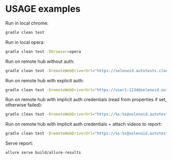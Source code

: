 
# USAGE examples

Run in local chrome:

```bash
gradle clean test
```

Run in local opera:

```bash
gradle clean test -Dbrowser=opera
```

Run on remote hub without auth:

```bash
gradle clean test -DremoteWebDriverUrl="https://selenoid.autotests.cloud/wd/hub/"
```

Run on remote hub with explicit auth:

```bash
gradle clean test -DremoteWebDriverUrl="https://user1:1234@selenoid.autotests.cloud/wd/hub/"
```

Run on remote hub with implicit auth credentials (read from properties if set, otherwise failed):

```bash
gradle clean test -DremoteWebDriverUrl="https://%s:%s@selenoid.autotests.cloud/wd/hub/"
```

Run on remote hub with implicit auth credentials + attach videos to report:

```bash
gradle clean test -DremoteWebDriverUrl="https://%s:%s@selenoid.autotests.cloud/wd/hub/" -DvideoStorage="https://selenoid.autotests.cloud/video/"
```

Serve report:

```bash
allure serve build/allure-results
```